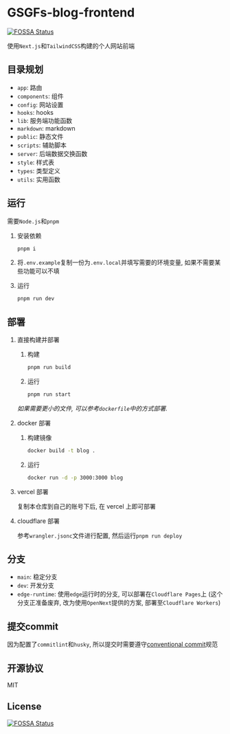 # GSGFs-blog-frontend
[![FOSSA Status](https://app.fossa.com/api/projects/git%2Bgithub.com%2FGSGFs7%2FGSGFs-blog-frontend.svg?type=shield)](https://app.fossa.com/projects/git%2Bgithub.com%2FGSGFs7%2FGSGFs-blog-frontend?ref=badge_shield)


使用`Next.js`和`TailwindCSS`构建的个人网站前端

## 目录规划

- `app`: 路由
- `components`: 组件
- `config`: 网站设置
- `hooks`: hooks
- `lib`: 服务端功能函数
- `markdown`: markdown
- `public`: 静态文件
- `scripts`: 辅助脚本
- `server`: 后端数据交换函数
- `style`: 样式表
- `types`: 类型定义
- `utils`: 实用函数

## 运行

需要`Node.js`和`pnpm`

1. 安装依赖

   ```bash
   pnpm i
   ```

2. 将`.env.example`复制一份为`.env.local`并填写需要的环境变量, 如果不需要某些功能可以不填

3. 运行

   ```bash
   pnpm run dev
   ```

## 部署

1. 直接构建并部署

   1. 构建

      ```bash
      pnpm run build
      ```

   2. 运行

      ```bash
      pnpm run start
      ```

   _如果需要更小的文件, 可以参考`dockerfile`中的方式部署._

2. docker 部署

   1. 构建镜像

      ```bash
      docker build -t blog .
      ```

   2. 运行

      ```bash
      docker run -d -p 3000:3000 blog
      ```

3. vercel 部署

   复制本仓库到自己的账号下后, 在 vercel 上即可部署

4. cloudflare 部署

   参考`wrangler.jsonc`文件进行配置, 然后运行`pnpm run deploy`

## 分支

- `main`: 稳定分支
- `dev`: 开发分支
- `edge-runtime`: 使用`edge`运行时的分支, 可以部署在`Cloudflare Pages`上 (这个分支正准备废弃, 改为使用`OpenNext`提供的方案, 部署至`Cloudflare Workers`)

## 提交commit

因为配置了`commitlint`和`husky`, 所以提交时需要遵守[conventional commit](https://www.conventionalcommits.org/zh-hans/v1.0.0/)规范

## 开源协议

MIT


## License
[![FOSSA Status](https://app.fossa.com/api/projects/git%2Bgithub.com%2FGSGFs7%2FGSGFs-blog-frontend.svg?type=large)](https://app.fossa.com/projects/git%2Bgithub.com%2FGSGFs7%2FGSGFs-blog-frontend?ref=badge_large)